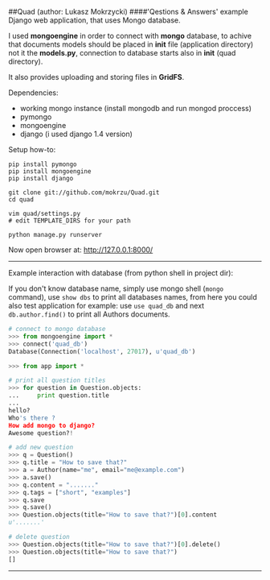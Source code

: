 ##Quad (author: Lukasz Mokrzycki)
####'Qestions & Answers' example Django web application, that uses Mongo database.

I used **mongoengine** in order to connect with **mongo** database, to achive that
documents models should be placed in **init** file (application directory)
not it the **models.py**, connection to database starts also in **init** (quad directory).

It also provides uploading and storing files in **GridFS**.

Dependencies:

-   working mongo instance (install mongodb and run mongod proccess)
-   pymongo
-   mongoengine
-   django (i used django 1.4 version)

Setup how-to:
    
    pip install pymongo
    pip install mongoengine
    pip install django

    git clone git://github.com/mokrzu/Quad.git
    cd quad

    vim quad/settings.py
    # edit TEMPLATE_DIRS for your path

    python manage.py runserver

Now open browser at: http://127.0.0.1:8000/ 
- - -
Example interaction with database (from python shell in project dir):

If you don't know database name, simply use mongo shell (`mongo` command),
use `show dbs` to print all databases names, from here you could also test application
for example: use `use quad_db` and next `db.author.find()` to print all Authors documents.
    
```python
# connect to mongo database
>>> from mongoengine import *
>>> connect('quad_db')
Database(Connection('localhost', 27017), u'quad_db')

>>> from app import *

# print all question titles
>>> for question in Question.objects:
...     print question.title
... 
hello?
Who's there ?
How add mongo to django?
Awesome question?!

# add new question
>>> q = Question()
>>> q.title = "How to save that?"
>>> a = Author(name="me", email="me@example.com")
>>> a.save()
>>> q.content = "......."
>>> q.tags = ["short", "examples"]
>>> q.save
>>> q.save()
>>> Question.objects(title="How to save that?")[0].content
u'.......'

# delete question
>>> Question.objects(title="How to save that?")[0].delete()
>>> Question.objects(title="How to save that?")
[]

```
- - -
